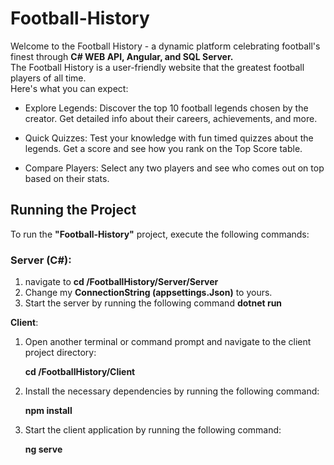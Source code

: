 # Football-History

Welcome to the Football History - a dynamic platform celebrating football's finest through **C# WEB API, Angular, and SQL Server.**\
The Football History is a user-friendly website that the greatest football players of all time.\
Here's what you can expect:

* Explore Legends: Discover the top 10 football legends chosen by the creator. Get detailed info about their careers, achievements, and more.

* Quick Quizzes: Test your knowledge with fun timed quizzes about the legends. Get a score and see how you rank on the Top Score table.

* Compare Players: Select any two players and see who comes out on top based on their stats.

## Running the Project

To run the **"Football-History"** project, execute the following commands:

### Server (C#):

1. navigate to **cd /FootballHistory/Server/Server**
2. Change my **ConnectionString (appsettings.Json)** to yours.
3. Start the server by running the following command **dotnet run**
   
**Client**:

1. Open another terminal or command prompt and navigate to the client project directory:

   **cd /FootballHistory/Client**

2. Install the necessary dependencies by running the following command:

   **npm install**
   
3. Start the client application by running the following command:

   **ng serve**
